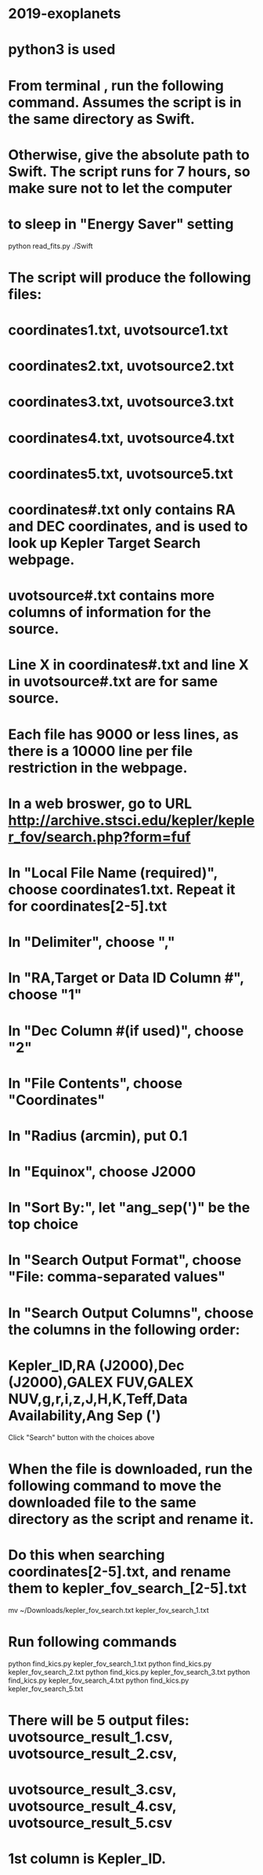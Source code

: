 # 2019-exoplanets

# python3 is used
# From terminal , run the following command. Assumes the script is in the same directory as Swift.
# Otherwise, give the absolute path to Swift. The script runs for 7 hours, so make sure not to let the computer
# to sleep in "Energy Saver" setting
python read_fits.py ./Swift

# The script will produce the following files:
# coordinates1.txt, uvotsource1.txt
# coordinates2.txt, uvotsource2.txt
# coordinates3.txt, uvotsource3.txt
# coordinates4.txt, uvotsource4.txt
# coordinates5.txt, uvotsource5.txt
# coordinates#.txt only contains RA and DEC coordinates, and is used to look up Kepler Target Search webpage.
# uvotsource#.txt contains more columns of information for the source.
# Line X in coordinates#.txt and line X in uvotsource#.txt are for same source.
# Each file has 9000 or less lines, as there is a 10000 line per file restriction in the webpage.

# In a web broswer, go to URL http://archive.stsci.edu/kepler/kepler_fov/search.php?form=fuf
# In "Local File Name (required)", choose coordinates1.txt. Repeat it for coordinates[2-5].txt
# In "Delimiter", choose ","
# In "RA,Target or Data ID Column #", choose "1"
# In "Dec Column #(if used)", choose "2"
# In "File Contents", choose "Coordinates"
# In "Radius (arcmin), put 0.1
# In "Equinox", choose J2000
# In "Sort By:", let "ang_sep(')" be the top choice
# In "Search Output Format", choose "File: comma-separated values"
# In "Search Output Columns", choose the columns in the following order:
# Kepler_ID,RA (J2000),Dec (J2000),GALEX FUV,GALEX NUV,g,r,i,z,J,H,K,Teff,Data Availability,Ang Sep (')
Click "Search" button with the choices above

# When the file is downloaded, run the following command to move the downloaded file to the same directory as the script and rename it.
# Do this when searching coordinates[2-5].txt, and rename them to kepler_fov_search_[2-5].txt  
mv ~/Downloads/kepler_fov_search.txt kepler_fov_search_1.txt

# Run following commands
python find_kics.py kepler_fov_search_1.txt 
python find_kics.py kepler_fov_search_2.txt 
python find_kics.py kepler_fov_search_3.txt 
python find_kics.py kepler_fov_search_4.txt 
python find_kics.py kepler_fov_search_5.txt 
# There will be 5 output files: uvotsource_result_1.csv, uvotsource_result_2.csv,
# uvotsource_result_3.csv, uvotsource_result_4.csv, uvotsource_result_5.csv
# 1st column is Kepler_ID.
